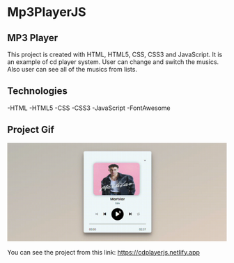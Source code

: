 # Mp3PlayerJS


<h2>MP3 Player</h2>

This project is created with HTML, HTML5, CSS, CSS3 and JavaScript. It is an example of cd player system. User can change and switch the musics. Also user can see all of the musics from lists.

<h2>Technologies</h2>

-HTML -HTML5 -CSS -CSS3 -JavaScript -FontAwesome

<h2>Project Gif</h2>

![](cd.gif)

You can see the project from this link: https://cdplayerjs.netlify.app

